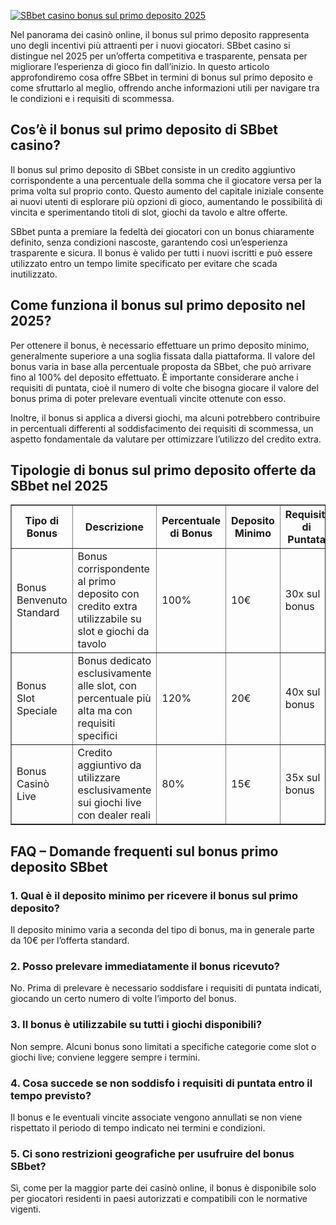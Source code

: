 [![SBbet casino bonus sul primo deposito 2025](https://123-caf.pages.dev/gitsignup.png)](https://vrmoo.ru/Bt82HjjY)

<div>     <p>Nel panorama dei casinò online, il bonus sul primo deposito rappresenta uno degli incentivi più attraenti per i nuovi giocatori. SBbet casino si distingue nel 2025 per un’offerta competitiva e trasparente, pensata per migliorare l’esperienza di gioco fin dall’inizio. In questo articolo approfondiremo cosa offre SBbet in termini di bonus sul primo deposito e come sfruttarlo al meglio, offrendo anche informazioni utili per navigare tra le condizioni e i requisiti di scommessa.</p> </div>  <h2>Cos’è il bonus sul primo deposito di SBbet casino?</h2> <div>   <p>Il bonus sul primo deposito di SBbet consiste in un credito aggiuntivo corrispondente a una percentuale della somma che il giocatore versa per la prima volta sul proprio conto. Questo aumento del capitale iniziale consente ai nuovi utenti di esplorare più opzioni di gioco, aumentando le possibilità di vincita e sperimentando titoli di slot, giochi da tavolo e altre offerte.</p>   <p>SBbet punta a premiare la fedeltà dei giocatori con un bonus chiaramente definito, senza condizioni nascoste, garantendo così un’esperienza trasparente e sicura. Il bonus è valido per tutti i nuovi iscritti e può essere utilizzato entro un tempo limite specificato per evitare che scada inutilizzato.</p> </div>  <h2>Come funziona il bonus sul primo deposito nel 2025?</h2> <div>   <p>Per ottenere il bonus, è necessario effettuare un primo deposito minimo, generalmente superiore a una soglia fissata dalla piattaforma. Il valore del bonus varia in base alla percentuale proposta da SBbet, che può arrivare fino al 100% del deposito effettuato. È importante considerare anche i requisiti di puntata, cioè il numero di volte che bisogna giocare il valore del bonus prima di poter prelevare eventuali vincite ottenute con esso.</p>   <p>Inoltre, il bonus si applica a diversi giochi, ma alcuni potrebbero contribuire in percentuali differenti al soddisfacimento dei requisiti di scommessa, un aspetto fondamentale da valutare per ottimizzare l’utilizzo del credito extra.</p> </div>  <h2>Tipologie di bonus sul primo deposito offerte da SBbet nel 2025</h2> <table border="1" cellspacing="0" cellpadding="5" style="border-collapse:collapse; width:100%;">   <thead>     <tr>       <th>Tipo di Bonus</th>       <th>Descrizione</th>       <th>Percentuale di Bonus</th>       <th>Deposito Minimo</th>       <th>Requisiti di Puntata</th>     </tr>   </thead>   <tbody>     <tr>       <td>Bonus Benvenuto Standard</td>       <td>Bonus corrispondente al primo deposito con credito extra utilizzabile su slot e giochi da tavolo</td>       <td>100%</td>       <td>10€</td>       <td>30x sul bonus</td>     </tr>     <tr>       <td>Bonus Slot Speciale</td>       <td>Bonus dedicato esclusivamente alle slot, con percentuale più alta ma con requisiti specifici</td>       <td>120%</td>       <td>20€</td>       <td>40x sul bonus</td>     </tr>     <tr>       <td>Bonus Casinò Live</td>       <td>Credito aggiuntivo da utilizzare esclusivamente sui giochi live con dealer reali</td>       <td>80%</td>       <td>15€</td>       <td>35x sul bonus</td>     </tr>   </tbody> </table>  <h2>FAQ – Domande frequenti sul bonus primo deposito SBbet</h2> <div>   <h3>1. Qual è il deposito minimo per ricevere il bonus sul primo deposito?</h3>   <p>Il deposito minimo varia a seconda del tipo di bonus, ma in generale parte da 10€ per l’offerta standard.</p>    <h3>2. Posso prelevare immediatamente il bonus ricevuto?</h3>   <p>No. Prima di prelevare è necessario soddisfare i requisiti di puntata indicati, giocando un certo numero di volte l’importo del bonus.</p>    <h3>3. Il bonus è utilizzabile su tutti i giochi disponibili?</h3>   <p>Non sempre. Alcuni bonus sono limitati a specifiche categorie come slot o giochi live; conviene leggere sempre i termini.</p>    <h3>4. Cosa succede se non soddisfo i requisiti di puntata entro il tempo previsto?</h3>   <p>Il bonus e le eventuali vincite associate vengono annullati se non viene rispettato il periodo di tempo indicato nei termini e condizioni.</p>    <h3>5. Ci sono restrizioni geografiche per usufruire del bonus SBbet?</h3>   <p>Sì, come per la maggior parte dei casinò online, il bonus è disponibile solo per giocatori residenti in paesi autorizzati e compatibili con le normative vigenti.</p> </div>
